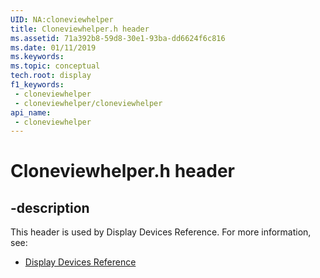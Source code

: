 ```yaml
---
UID: NA:cloneviewhelper
title: Cloneviewhelper.h header
ms.assetid: 71a392b8-59d8-30e1-93ba-dd6624f6c816
ms.date: 01/11/2019
ms.keywords: 
ms.topic: conceptual
tech.root: display
f1_keywords:
 - cloneviewhelper
 - cloneviewhelper/cloneviewhelper
api_name:
 - cloneviewhelper
---
```


# Cloneviewhelper.h header


## -description

This header is used by Display Devices Reference. For more information, see:

- [Display Devices Reference](../_display/index.md)

